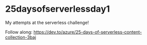 # 25daysofserverlessday1

My attempts at the serverless challenge!

Follow along: https://dev.to/azure/25-days-of-serverless-content-collection-3baj
